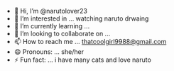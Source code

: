- 👋 Hi, I’m @narutolover23
- 👀 I’m interested in ... watching naruto drwaing
- 🌱 I’m currently learning ... 
- 💞️ I’m looking to collaborate on ... 
- 📫 How to reach me ... thatcoolgirl9988@gmail.com
- 😄 Pronouns: ... she/her
- ⚡ Fun fact: ... i have many cats and love naruto

<!---
narutolover23/narutolover23 is a ✨ special ✨ repository because its `README.md` (this file) appears on your GitHub profile.
You can click the Preview link to take a look at your changes.
--->
